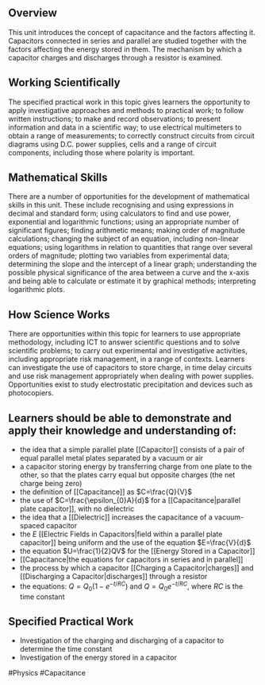 ## Overview
This unit introduces the concept of capacitance and the factors affecting it. Capacitors connected in series and parallel are studied together with the factors affecting the energy stored in them. The mechanism by which a capacitor charges and discharges through a resistor is examined.
## Working Scientifically
The specified practical work in this topic gives learners the opportunity to apply investigative approaches and methods to practical work; to follow written instructions; to make and record observations; to present information and data in a scientific way; to use electrical multimeters to obtain a range of measurements; to correctly construct circuits from circuit diagrams using D.C. power supplies, cells and a range of circuit components, including those where polarity is important.
## Mathematical Skills
There are a number of opportunities for the development of mathematical skills in this unit. These include recognising and using expressions in decimal and standard form; using calculators to find and use power, exponential and logarithmic functions; using an appropriate number of significant figures; finding arithmetic means; making order of magnitude calculations; changing the subject of an equation, including non-linear equations; using logarithms in relation to quantities that range over several orders of magnitude; plotting two variables from experimental data; determining the slope and the intercept of a linear graph; understanding the possible physical significance of the
area between a curve and the x-axis and being able to calculate or estimate it by graphical methods; interpreting logarithmic plots.
## How Science Works
There are opportunities within this topic for learners to use appropriate methodology, including ICT to answer scientific questions and to solve scientific problems; to carry out experimental and investigative activities, including appropriate risk management, in a range of contexts. Learners can investigate the use of capacitors to store charge, in time delay circuits and use risk management appropriately when dealing with power supplies. Opportunities exist to study electrostatic precipitation and devices such as photocopiers.
## Learners should be able to demonstrate and apply their knowledge and understanding of:
- the idea that a simple parallel plate [[Capacitor]] consists of a pair of equal parallel metal plates separated by a vacuum or air
- a capacitor storing energy by transferring charge from one plate to the other, so that the plates carry equal but opposite charges (the net charge being zero)
- the definition of [[Capacitance]] as $C=\frac{Q}{V}$
- the use of $C=\frac{\epsilon_{0}A}{d}$ for a [[Capacitance|parallel plate capacitor]], with no dielectric
- the idea that a [[Dielectric]] increases the capacitance of a vacuum-spaced capacitor
- the $E$ [[Electric Fields in Capacitors|field within a parallel plate capacitor]] being uniform and the use of the equation $E=\frac{V}{d}$
- the equation $U=\frac{1}{2}QV$ for the [[Energy Stored in a Capacitor]]
- [[Capacitance|the equations for capacitors in series and in parallel]]
- the process by which a capacitor [[Charging a Capacitor|charges]] and [[Discharging a Capacitor|discharges]] through a resistor
- the equations: $Q=Q_{0}(1-e^{-t/RC})$ and $Q=Q_{0}e^{ -t/RC }$, where $RC$ is the time constant
## Specified Practical Work
- Investigation of the charging and discharging of a capacitor to determine the time constant
- Investigation of the energy stored in a capacitor

#Physics #Capacitance 